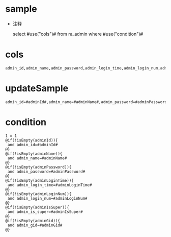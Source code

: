 sample
===
* 注释

	select #use("cols")# from ra_admin  where  #use("condition")#

cols
===
	admin_id,admin_name,admin_password,admin_login_time,admin_login_num,admin_is_super,admin_gid

updateSample
===
	
	admin_id=#adminId#,admin_name=#adminName#,admin_password=#adminPassword#,admin_login_time=#adminLoginTime#,admin_login_num=#adminLoginNum#,admin_is_super=#adminIsSuper#,admin_gid=#adminGid#

condition
===

	1 = 1  
	@if(!isEmpty(adminId)){
	 and admin_id=#adminId#
	@}
	@if(!isEmpty(adminName)){
	 and admin_name=#adminName#
	@}
	@if(!isEmpty(adminPassword)){
	 and admin_password=#adminPassword#
	@}
	@if(!isEmpty(adminLoginTime)){
	 and admin_login_time=#adminLoginTime#
	@}
	@if(!isEmpty(adminLoginNum)){
	 and admin_login_num=#adminLoginNum#
	@}
	@if(!isEmpty(adminIsSuper)){
	 and admin_is_super=#adminIsSuper#
	@}
	@if(!isEmpty(adminGid)){
	 and admin_gid=#adminGid#
	@}
	
	